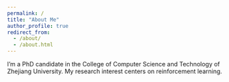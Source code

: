 ```yaml
---
permalink: /
title: "About Me"
author_profile: true
redirect_from: 
  - /about/
  - /about.html
---
```

I’m a PhD candidate in the College of Computer Science and Technology of Zhejiang University. My research interest centers on reinforcement learning.
